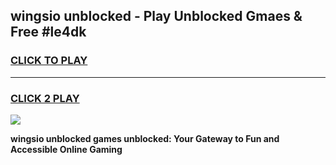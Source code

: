 
## wingsio unblocked - Play Unblocked Gmaes & Free #le4dk
<h3>
<a href="https://news.freeplayer.one?title=wingsio_unblocked&ref=24F">CLICK TO PLAY</a></h3>
<hr>

<h3>
<a href="https://news.freeplayer.one?title=wingsio_unblocked&ref=24F">CLICK 2 PLAY</a>
  
</h3>

<a href="https://news.freeplayer.one?title=wingsio_unblocked&ref=24F/"><img src="https://clearcache.store/games.png"></a>


**wingsio unblocked games unblocked: Your Gateway to Fun and Accessible Online Gaming**
